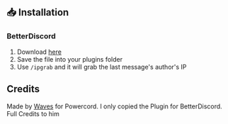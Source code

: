 ## 📥 Installation

### BetterDiscord

1. Download [here](https://hypeddomi.github.io/BetterDiscordStuff/Plugins/IP-Logger/ip-logger.plugin.js)
2. Save the file into your plugins folder
3. Use `/ipgrab` and it will grab the last message's author's IP

## Credits

Made by [Waves](https://github.com/Waves-rgb/pc-iplogger/) for Powercord. I only copied the Plugin for BetterDiscord. Full Credits to him
